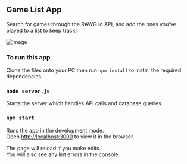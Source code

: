## Game List App

Search for games through the RAWG.io API, and add the ones you've played to a list to keep track!

![image](/public/screenshots/preview_gif.gif?raw=true "Preview")

### To run this app

Clone the files onto your PC then run `npm install` to install the required dependencies.

### `node server.js`

Starts the server which handles API calls and database queries.

### `npm start`

Runs the app in the development mode.<br />
Open [http://localhost:3000](http://localhost:3000) to view it in the browser.

The page will reload if you make edits.<br />
You will also see any lint errors in the console.
